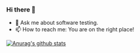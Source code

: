### Hi there 👋

- 💬 Ask me about software testing.
- 📫 How to reach me: You are on the right place!

[![Anurag's github stats](https://github-readme-stats.vercel.app/api?username=plaidshirtakos)](https://github.com/plaidshirtakos/github-readme-stats)
